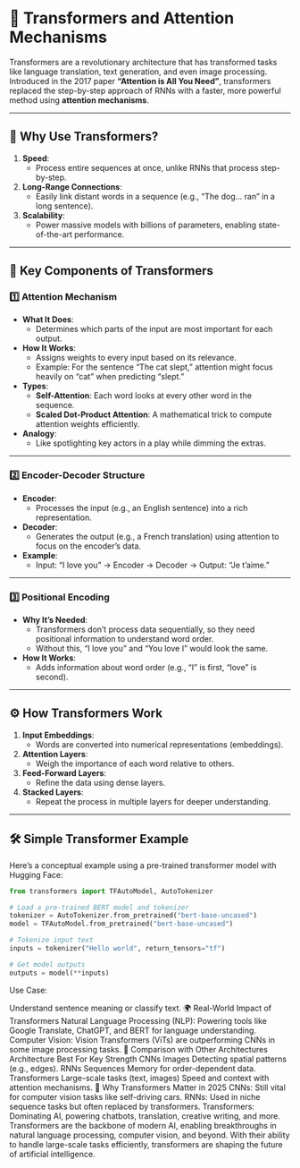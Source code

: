 # 🤖 Transformers and Attention Mechanisms

Transformers are a revolutionary architecture that has transformed tasks like language translation, text generation, and even image processing. Introduced in the 2017 paper **“Attention is All You Need”**, transformers replaced the step-by-step approach of RNNs with a faster, more powerful method using **attention mechanisms**.

---

## 🌟 Why Use Transformers?

1. **Speed**:
   - Process entire sequences at once, unlike RNNs that process step-by-step.
2. **Long-Range Connections**:
   - Easily link distant words in a sequence (e.g., “The dog... ran” in a long sentence).
3. **Scalability**:
   - Power massive models with billions of parameters, enabling state-of-the-art performance.

---

## 🔑 Key Components of Transformers

### 1️⃣ **Attention Mechanism**
- **What It Does**:
  - Determines which parts of the input are most important for each output.
- **How It Works**:
  - Assigns weights to every input based on its relevance.
  - Example: For the sentence “The cat slept,” attention might focus heavily on “cat” when predicting “slept.”
- **Types**:
  - **Self-Attention**: Each word looks at every other word in the sequence.
  - **Scaled Dot-Product Attention**: A mathematical trick to compute attention weights efficiently.
- **Analogy**:
  - Like spotlighting key actors in a play while dimming the extras.

---

### 2️⃣ **Encoder-Decoder Structure**
- **Encoder**:
  - Processes the input (e.g., an English sentence) into a rich representation.
- **Decoder**:
  - Generates the output (e.g., a French translation) using attention to focus on the encoder’s data.
- **Example**:
  - Input: “I love you” → Encoder → Decoder → Output: “Je t’aime.”

---

### 3️⃣ **Positional Encoding**
- **Why It’s Needed**:
  - Transformers don’t process data sequentially, so they need positional information to understand word order.
  - Without this, “I love you” and “You love I” would look the same.
- **How It Works**:
  - Adds information about word order (e.g., “I” is first, “love” is second).

---

## ⚙️ How Transformers Work

1. **Input Embeddings**:
   - Words are converted into numerical representations (embeddings).
2. **Attention Layers**:
   - Weigh the importance of each word relative to others.
3. **Feed-Forward Layers**:
   - Refine the data using dense layers.
4. **Stacked Layers**:
   - Repeat the process in multiple layers for deeper understanding.

---

## 🛠️ Simple Transformer Example

Here’s a conceptual example using a pre-trained transformer model with Hugging Face:

```python
from transformers import TFAutoModel, AutoTokenizer

# Load a pre-trained BERT model and tokenizer
tokenizer = AutoTokenizer.from_pretrained("bert-base-uncased")
model = TFAutoModel.from_pretrained("bert-base-uncased")

# Tokenize input text
inputs = tokenizer("Hello world", return_tensors="tf")

# Get model outputs
outputs = model(**inputs)
```


Use Case:

Understand sentence meaning or classify text.
🌍 Real-World Impact of Transformers
Natural Language Processing (NLP):
Powering tools like Google Translate, ChatGPT, and BERT for language understanding.
Computer Vision:
Vision Transformers (ViTs) are outperforming CNNs in some image processing tasks.
🔄 Comparison with Other Architectures
Architecture	Best For	Key Strength
CNNs	Images	Detecting spatial patterns (e.g., edges).
RNNs	Sequences	Memory for order-dependent data.
Transformers	Large-scale tasks (text, images)	Speed and context with attention mechanisms.
🚀 Why Transformers Matter in 2025
CNNs:
Still vital for computer vision tasks like self-driving cars.
RNNs:
Used in niche sequence tasks but often replaced by transformers.
Transformers:
Dominating AI, powering chatbots, translation, creative writing, and more.
Transformers are the backbone of modern AI, enabling breakthroughs in natural language processing, computer vision, and beyond. With their ability to handle large-scale tasks efficiently, transformers are shaping the future of artificial intelligence.